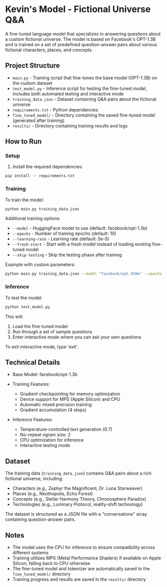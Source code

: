 # Kevin's Model - Fictional Universe Q&A

A fine-tuned language model that specializes in answering questions about a custom fictional universe. The model is based on Facebook's OPT-1.3B and is trained on a set of predefined question-answer pairs about various fictional characters, places, and concepts.

## Project Structure

- `main.py` - Training script that fine-tunes the base model (OPT-1.3B) on the custom dataset
- `test_model.py` - Inference script for testing the fine-tuned model, includes both automated testing and interactive mode
- `training_data.json` - Dataset containing Q&A pairs about the fictional universe
- `requirements.txt` - Python dependencies
- `fine_tuned_model/` - Directory containing the saved fine-tuned model (generated after training)
- `results/` - Directory containing training results and logs

## How to Run

### Setup

1. Install the required dependencies:
```bash
pip install -r requirements.txt
```

### Training

To train the model:

```bash
python main.py training_data.json
```

Additional training options:
- `--model` - HuggingFace model to use (default: facebook/opt-1.3b)
- `--epochs` - Number of training epochs (default: 10)
- `--learning-rate` - Learning rate (default: 5e-5)
- `--fresh-start` - Start with a fresh model instead of loading existing fine-tuned model
- `--skip-testing` - Skip the testing phase after training

Example with custom parameters:
```bash
python main.py training_data.json --model "facebook/opt-350m" --epochs 15 --learning-rate 3e-5 --fresh-start
```

### Inference

To test the model:

```bash
python test_model.py
```

This will:
1. Load the fine-tuned model
2. Run through a set of sample questions
3. Enter interactive mode where you can ask your own questions

To exit interactive mode, type 'exit'.

## Technical Details

- Base Model: facebook/opt-1.3b
- Training Features:
  - Gradient checkpointing for memory optimization
  - Device support for MPS (Apple Silicon) and CPU
  - Automatic mixed precision training
  - Gradient accumulation (4 steps)
  
- Inference Features:
  - Temperature-controlled text generation (0.7)
  - No-repeat ngram size: 2
  - CPU optimization for inference
  - Interactive testing mode

## Dataset

The training data (`training_data.json`) contains Q&A pairs about a rich fictional universe, including:
- Characters (e.g., Zephyr the Magnificent, Dr. Luna Starweaver)
- Places (e.g., Neothopolis, Echo Forest)
- Concepts (e.g., Stellar Harmony Theory, Chronosphere Paradox)
- Technologies (e.g., Luminary Protocol, reality-shift technology)

The dataset is structured as a JSON file with a "conversations" array containing question-answer pairs.

## Notes

- The model uses the CPU for inference to ensure compatibility across different systems
- Training utilizes MPS (Metal Performance Shaders) if available on Apple Silicon, falling back to CPU otherwise
- The fine-tuned model and tokenizer are automatically saved to the `fine_tuned_model/` directory
- Training progress and results are saved in the `results/` directory
